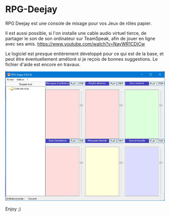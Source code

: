# RPG-Deejay
RPG Deejay est une console de mixage pour vos Jeux de rôles papier.

Il est aussi possible, si l'on installe une cable audio virtuel tierce, de partager le son de son ordinateur sur TeamSpeak, afin de jouer en ligne avec ses amis.
https://www.youtube.com/watch?v=NayWR1CDjCw

Le logiciel est presque entièrement développé pour ce qui est de la base, et peut être éventuellement amélioré si je reçois de bonnes suggestions.
Le fichier d'aide est encore en travaux.

![Capture 1](captures/capture.jpg)

Enjoy ;)
